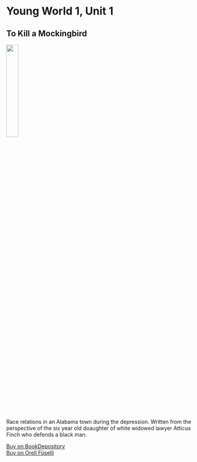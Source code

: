 # Young World 1, Unit 1

## To Kill a Mockingbird

<img src="https://i.imgur.com/4v7x1R1.png" width="25%" />

Race relations in an Alabama town during the depression. Written from the perspective of the six year old doaughter of white widowed lawyer Atticus Finch who defends a black man.

[Buy on BookDepository](https://www.bookdepository.com/Kill-Mockingbird-Harper-Lee/9780099549482?ref=grid-view&qid=1654272331578&sr=1-1)  
[Buy on Orell Füselli](https://www.orellfuessli.ch/shop/home/artikeldetails/A1039557445)

<!--stackedit_data:
eyJoaXN0b3J5IjpbMTIxNjUzMzkzOSwyMTExNDAzNzIyLDIwMT
Y0ODg3OTJdfQ==
-->